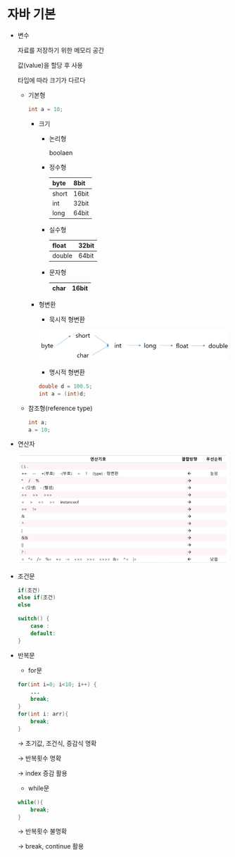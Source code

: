 # 자바 기본

- 변수
    
    자료를 저장하기 위한 메모리 공간
    
    값(value)을 할당 후 사용
    
    타입에 따라 크기가 다르다
    
    - 기본형
        
        ```java
        int a = 10;
        ```
        
        - 크기
            - 논리형
                
                boolaen
                
            - 정수형
                
                
                | byte | 8bit |
                | --- | --- |
                | short | 16bit |
                | int | 32bit |
                | long | 64bit |
            - 실수형
                
                
                | float | 32bit |
                | --- | --- |
                | double | 64bit |
            - 문자형
                
                
                | char | 16bit |
                | --- | --- |
        - 형변환
            - 묵시적 형변환
            
            ![묵시적형변환](./img/java1.png)
            
            - 명시적 형변환
            
            ```java
            double d = 100.5;
            int a = (int)d;
            ```
            
    - 참조형(reference type)
        
        ```java
        int a;
        a = 10;
        ```
        
- 연산자
    
    ![연산자](./img/java2.png)
    
- 조건문
    
    ```java
    if(조건)
    else if(조건)
    else
    ```
    
    ```java
    switch() {
    	case :
    	default:
    }
    ```
    
- 반복문
    - for문
    
    ```java
    for(int i=0; i<10; i++) {
    	...
    	break;
    }
    for(int i: arr){
    	break;
    }
    ```
    
    → 초기값, 조건식, 증감식 명확
    
    → 반복횟수 명확
    
    → index 증감 활용
    
    - while문
    
    ```java
    while(){
    	break;
    }
    ```
    
    → 반복횟수 불명확
    
    → break, continue 활용